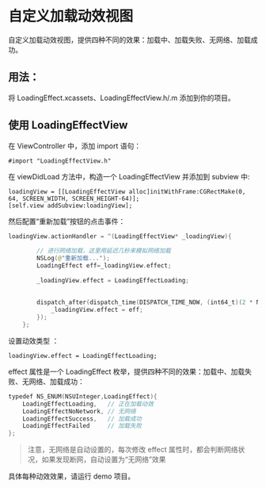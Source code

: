 # 自定义加载动效视图

自定义加载动效视图，提供四种不同的效果：加载中、加载失败、无网络、加载成功。

## 用法：

将 LoadingEffect.xcassets、LoadingEffectView.h/.m 添加到你的项目。

## 使用 LoadingEffectView

在 ViewController 中，添加 import 语句：

	#import "LoadingEffectView.h"

在 viewDidLoad 方法中，构造一个 LoadingEffectView 并添加到 subview 中:

	loadingView = [[LoadingEffectView alloc]initWithFrame:CGRectMake(0, 64, SCREEN_WIDTH, SCREEN_HEIGHT-64)];
	[self.view addSubview:loadingView];
	
然后配置“重新加载”按钮的点击事件：

```swift
loadingView.actionHandler = ^(LoadingEffectView* _loadingView){
        
        // 进行网络加载，这里用延迟几秒来模拟网络加载
        NSLog(@"重新加载...");
        LoadingEffect eff=_loadingView.effect;
        
        _loadingView.effect = LoadingEffectLoading;
        
        
        dispatch_after(dispatch_time(DISPATCH_TIME_NOW, (int64_t)(2 * NSEC_PER_SEC)), dispatch_get_main_queue(), ^{
            _loadingView.effect = eff;
        });
    };
```

设置动效类型 ：

	loadingView.effect = LoadingEffectLoading;
	
effect 属性是一个 LoadingEffect 枚举，提供四种不同的效果：加载中、加载失败、无网络、加载成功：

```swift
typedef NS_ENUM(NSUInteger,LoadingEffect){
    LoadingEffectLoading,   // 正在加载动效
    LoadingEffectNoNetwork, // 无网络
    LoadingEffectSuccess,   // 加载成功
    LoadingEffectFailed     // 加载失败
};
```

> 注意，无网络是自动设置的，每次修改 effect 属性时，都会判断网络状况，如果发现断网，自动设置为“无网络”效果

具体每种动效效果，请运行 demo 项目。

